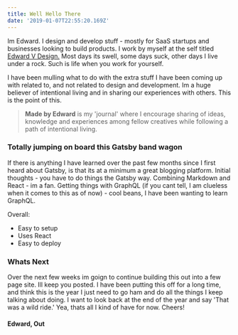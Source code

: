```yaml
---
title: Well Hello There
date: '2019-01-07T22:55:20.169Z'
---
```


Im Edward. I design and develop stuff - mostly for SaaS startups and businesses looking to build products. I work by myself at the self titled <a href='https://edwardvdesign.com'>Edward V Design.</a> Most days its swell, some days suck, other days I live under a rock. Such is life when you work for yourself.

I have been mulling what to do with the extra stuff I have been coming up with related to, and not related to design and development. Im a huge believer of intentional living and in sharing our experiences with others. This is the point of this.

> <strong>Made by Edward</strong> is my 'journal' where I encourage sharing of ideas, knowledge and experiences among fellow creatives while following a path of intentional living.

### Totally jumping on board this Gatsby band wagon

If there is anything I have learned over the past few months since I first heard about Gatsby, is that its at a minimum a great blogging platform. Initial thoughts - you have to do things the Gatsby way. Combining Markdown and React - im a fan. Getting things with GraphQL (if you cant tell, I am clueless when it comes to this as of now) - cool beans, I have been wanting to learn GraphQL.

Overall:

- Easy to setup
- Uses React
- Easy to deploy

### Whats Next
Over the next few weeks im goign to continue building this out into a few page site. Ill keep you posted. I have been putting this off for a long time, and think this is the year I just need to go ham and do all the things I keep talking about doing. I want to look back at the end of the year and say 'That was a wild ride.' Yea, thats all I kind of have for now. Cheers!

#### Edward, Out
